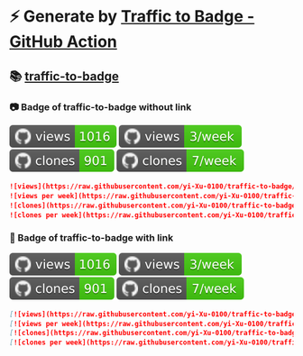 # ⚡️ Generate by [Traffic to Badge - GitHub Action](https://github.com/marketplace/actions/traffic-to-badge)

## 📚 [traffic-to-badge](https://github.com/yi-Xu-0100/traffic-to-badge/tree/traffic/traffic-traffic-to-badge)

### 📷 Badge of traffic-to-badge without link

![views](https://raw.githubusercontent.com/yi-Xu-0100/traffic-to-badge/traffic/traffic-traffic-to-badge/views.svg)
![views per week](https://raw.githubusercontent.com/yi-Xu-0100/traffic-to-badge/traffic/traffic-traffic-to-badge/views_per_week.svg)
![clones](https://raw.githubusercontent.com/yi-Xu-0100/traffic-to-badge/traffic/traffic-traffic-to-badge/clones.svg)
![clones per week](https://raw.githubusercontent.com/yi-Xu-0100/traffic-to-badge/traffic/traffic-traffic-to-badge/clones_per_week.svg)

```markdown
![views](https://raw.githubusercontent.com/yi-Xu-0100/traffic-to-badge/traffic/traffic-traffic-to-badge/views.svg)
![views per week](https://raw.githubusercontent.com/yi-Xu-0100/traffic-to-badge/traffic/traffic-traffic-to-badge/views_per_week.svg)
![clones](https://raw.githubusercontent.com/yi-Xu-0100/traffic-to-badge/traffic/traffic-traffic-to-badge/clones.svg)
![clones per week](https://raw.githubusercontent.com/yi-Xu-0100/traffic-to-badge/traffic/traffic-traffic-to-badge/clones_per_week.svg)
```

### 🔗 Badge of traffic-to-badge with link

[![views](https://raw.githubusercontent.com/yi-Xu-0100/traffic-to-badge/traffic/traffic-traffic-to-badge/views.svg)](https://github.com/yi-Xu-0100/traffic-to-badge/tree/traffic#-traffic-to-badge)
[![views per week](https://raw.githubusercontent.com/yi-Xu-0100/traffic-to-badge/traffic/traffic-traffic-to-badge/views_per_week.svg)](https://github.com/yi-Xu-0100/traffic-to-badge/tree/traffic#-traffic-to-badge)
[![clones](https://raw.githubusercontent.com/yi-Xu-0100/traffic-to-badge/traffic/traffic-traffic-to-badge/clones.svg)](https://github.com/yi-Xu-0100/traffic-to-badge/tree/traffic#-traffic-to-badge)
[![clones per week](https://raw.githubusercontent.com/yi-Xu-0100/traffic-to-badge/traffic/traffic-traffic-to-badge/clones_per_week.svg)](https://github.com/yi-Xu-0100/traffic-to-badge/tree/traffic#-traffic-to-badge)

```markdown
[![views](https://raw.githubusercontent.com/yi-Xu-0100/traffic-to-badge/traffic/traffic-traffic-to-badge/views.svg)](https://github.com/yi-Xu-0100/traffic-to-badge/tree/traffic#-traffic-to-badge)
[![views per week](https://raw.githubusercontent.com/yi-Xu-0100/traffic-to-badge/traffic/traffic-traffic-to-badge/views_per_week.svg)](https://github.com/yi-Xu-0100/traffic-to-badge/tree/traffic#-traffic-to-badge)
[![clones](https://raw.githubusercontent.com/yi-Xu-0100/traffic-to-badge/traffic/traffic-traffic-to-badge/clones.svg)](https://github.com/yi-Xu-0100/traffic-to-badge/tree/traffic#-traffic-to-badge)
[![clones per week](https://raw.githubusercontent.com/yi-Xu-0100/traffic-to-badge/traffic/traffic-traffic-to-badge/clones_per_week.svg)](https://github.com/yi-Xu-0100/traffic-to-badge/tree/traffic#-traffic-to-badge)
```

